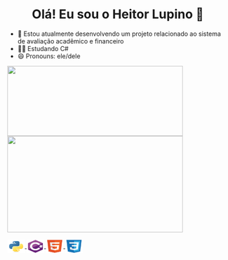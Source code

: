 <h1 align="center">Olá! Eu sou o Heitor Lupino 👋</h1>

- 🔭 Estou atualmente desenvolvendo um projeto relacionado ao sistema de avaliação acadêmico e financeiro
- 👨‍💻 Estudando C#
- 😄 Pronouns: ele/dele

<div>
  <a href="https://github.com/heitorlupino">
  <img align="center" height="160cm" width="400cm" src="https://github-readme-stats.vercel.app/api?username=heitorlupino&show_icons=true&theme=dark#gh-dark-mode-only&include_all_commits=true&count_private=true"/>
  <img align="center" height="220cm" width="400cm" src="https://github-readme-stats.vercel.app/api/top-langs/?username=heitorlupino&layout=compact&langs_count=16&theme=dark#gh-dark-mode-only"/>
</div>

<div style="display: incline_block"><br>
  <img align="center" alt="Heitor-Python" height="30" width="40" src="https://raw.githubusercontent.com/devicons/devicon/master/icons/python/python-original.svg">
  <img align="center" alt="Heitor-CSharp" height="30" width="40" src="https://raw.githubusercontent.com/devicons/devicon/master/icons/csharp/csharp-original.svg">
  <img align="center" alt="Heitor-HTML" height="30" width="40" src="https://raw.githubusercontent.com/devicons/devicon/master/icons/html5/html5-original.svg">
  <img align="center" alt="Heitor-CSS" height="30" width="40" src="https://raw.githubusercontent.com/devicons/devicon/master/icons/css3/css3-original.svg">
</div>
